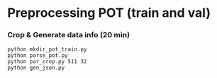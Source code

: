 # Preprocessing POT (train and val)


### Crop & Generate data info (20 min)

````shell
python mkdir_pot_train.py
python parse_pot.py
python par_crop.py 511 32
python gen_json.py
````
